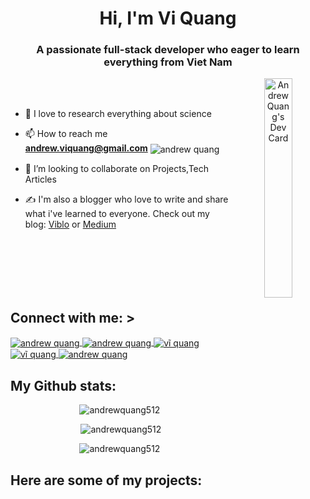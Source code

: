 <h1 align="center">Hi, I'm Vi Quang </h1>
<h3 align="center">A passionate full-stack developer who eager to learn everything from Viet Nam</h3>
<div align="center">
  <a href="https://app.daily.dev/andrewquang0512"><img src="https://api.daily.dev/devcards/v2/olI1JDpDahlK1qxmTV8Qv.png?type=default&r=kgg" width="30%" align="right" alt="AndrewQuang's Dev Card"/></a>
</div>
<br>

<br>
<p>
  
-  🌱 I love to research everything about science

-  📫 How to reach me **andrew.viquang@gmail.com** <img align="center" src="https://img.shields.io/badge/Gmail-D14836?style=for-the-badge&logo=gmail&logoColor=white" alt="andrew quang" />

-  👯 I’m looking to collaborate on Projects,Tech Articles 

- ✍ I'm also a blogger who love to write and share what i've learned to everyone. Check out my blog: [Viblo](https://viblo.asia/u/viquang) or [Medium](https://medium.com/@andrew.viquang)
  
</p>
<br>
<br>
<br>
<br>
<br>
<h2 align="left">Connect with me: ></h2>

<p align="left">
<a href="https://medium.com/@andrew.viquang" target="blank">
  <img align="center" src="https://img.shields.io/badge/Medium-12100E?style=for-the-badge&logo=medium&logoColor=white" alt="andrew quang" />
</a>
<a href="https://linkedin.com/in/andrew quang" target="blank">
  <img align="center" src="https://img.shields.io/badge/LinkedIn-0077B5?style=for-the-badge&logo=linkedin&logoColor=white" alt="andrew quang" />
</a>
<a href="https://fb.com/vi.quang512" target="blank">
  <img align="center" src="https://img.shields.io/badge/Facebook-1877F2?style=for-the-badge&logo=facebook&logoColor=white" alt="vĩ quang" />
</a>
<a href="https://github.com/andrewquang512/" target="blank">
  <img align="center" src="https://img.shields.io/badge/GitHub-100000?style=for-the-badge&logo=github&logoColor=white" alt="vĩ quang" />
</a>
<a href="https://www.hackerrank.com/andrew_viquang" target="blank">
  <img align="center" src="https://img.shields.io/badge/-Hackerrank-2EC866?style=for-the-badge&logo=HackerRank&logoColor=white" alt="andrew quang" />
</a>
</p>



<h2 align="left">My Github stats:</h3>
<p align="center"><img src="https://github-readme-stats.vercel.app/api/top-langs?username=andrewquang512&show_icons=true&locale=en&layout=compact" alt="andrewquang512" /></p>

<p align="center">&nbsp;<img src="https://github-readme-stats.vercel.app/api?username=andrewquang512&show_icons=true&locale=en" alt="andrewquang512" /></p>

<p align="center"><img src="https://github-readme-streak-stats.herokuapp.com/?user=andrewquang512&" alt="andrewquang512" /></p>

<h2 align="left">Here are some of my projects: </h2>
